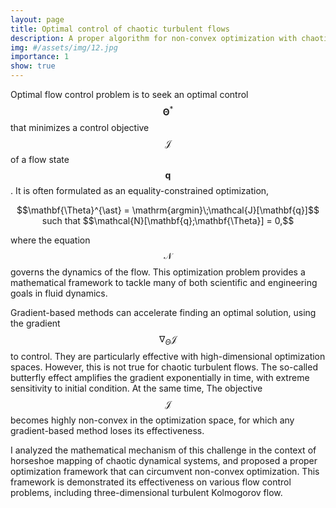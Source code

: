 ```yaml
---
layout: page
title: Optimal control of chaotic turbulent flows
description: A proper algorithm for non-convex optimization with chaotic dynamics
img: #/assets/img/12.jpg
importance: 1
show: true
---
```


Optimal flow control problem is
to seek an optimal control $$\mathbf{\Theta}^{\ast}$$
that minimizes a control objective $$\mathcal{J}$$ of a flow state $$\mathbf{q}$$.
It is often formulated as an equality-constrained optimization,

<center>$$\mathbf{\Theta}^{\ast} = \mathrm{argmin}\;\mathcal{J}[\mathbf{q}]$$ such that $$\mathcal{N}[\mathbf{q};\mathbf{\Theta}] = 0,$$</center>

where the equation $$\mathcal{N}$$ governs the dynamics of the flow.
This optimization problem provides a mathematical framework
to tackle many of both scientific and engineering goals in fluid dynamics.

Gradient-based methods can accelerate finding an optimal solution,
using the gradient $$\nabla_{\Theta}\mathcal{J}$$ to control.
They are particularly effective with high-dimensional optimization spaces.
However, this is not true for chaotic turbulent flows.
The so-called butterfly effect amplifies the gradient exponentially in time,
with extreme sensitivity to initial condition.
At the same time,
The objective $$\mathcal{J}$$ becomes highly non-convex in the optimization space,
for which any gradient-based method loses its effectiveness.

I analyzed the mathematical mechanism of this challenge
in the context of horseshoe mapping of chaotic dynamical systems,
and proposed a proper optimization framework that can circumvent non-convex optimization.
This framework is demonstrated its effectiveness on various flow control problems,
including three-dimensional turbulent Kolmogorov flow.
